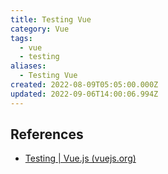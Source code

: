 ```yaml
---
title: Testing Vue
category: Vue
tags:
  - vue
  - testing
aliases:
  - Testing Vue
created: 2022-08-09T05:05:00.000Z
updated: 2022-09-06T14:00:06.994Z
---
```


<Metadata />

## References

- [Testing | Vue.js (vuejs.org)](https://vuejs.org/guide/scaling-up/testing.html)
